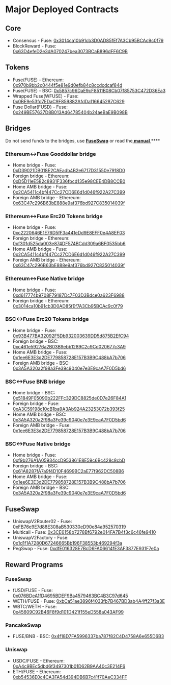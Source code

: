 # Major Deployed Contracts

## Core

* Consensus - Fuse: [0x3014ca10b91cb3D0AD85fEf7A3Cb95BCAc9c0f79](https://explorer.fuse.io/address/0x3014ca10b91cb3D0AD85fEf7A3Cb95BCAc9c0f79) 
* BlockReward - Fuse: [0x63D4efeD2e3dA070247bea3073BCaB896dFF6C9B](https://explorer.fuse.io/address/0x63D4efeD2e3dA070247bea3073BCaB896dFF6C9B)

## Tokens

* Fuse\(FUSE\) - Ethereum: [0x970b9bb2c0444f5e81e9d0efb84c8ccdcdcaf84d](https://etherscan.io/token/0x970b9bb2c0444f5e81e9d0efb84c8ccdcdcaf84d)
* Fuse\(FUSE\) - BSC: [0x5857c96DaE9cF8511B08Cb07f85753C472D36Ea3](https://bscscan.com/token/0x5857c96dae9cf8511b08cb07f85753c472d36ea3)
* Wrapped Fuse\(WFUSE\) - Fuse: [0x0BE9e53fd7EDaC9F859882AfdDa116645287C629](https://explorer.fuse.io/address/0x0BE9e53fd7EDaC9F859882AfdDa116645287C629)
* Fuse Dollar\(FUSD\) - Fuse: [0x249BE57637D8B013Ad64785404b24aeBaE9B098B](https://explorer.fuse.io/address/0x249BE57637D8B013Ad64785404b24aeBaE9B098B)

## Bridges

Do not send funds to the bridges, use [**FuseSwap**](https://fuseswap.com) or read the[ **manual** ](https://app.gitbook.com/@fuse-1/s/fuse-dev-docs/bridges/bridges)\*\*\*\*

### Ethereum&lt;-&gt;Fuse Gooddollar bridge

* Home bridge - Fuse: [0xD39021DB018E2CAEadb4B2e6717D31550e7918D0](https://explorer.fuse.io/address/0xD39021DB018E2CAEadb4B2e6717D31550e7918D0/transactions)
* Foreign bridge - Ethereum: [0xD5D11eE582c8931F336fbcd135e98CEE4DB8CCB0](https://etherscan.io/address/0xD5D11eE582c8931F336fbcd135e98CEE4DB8CCB0)
* Home AMB bridge - Fuse: [0x2CA5411c4bf447Cc27CD6E6d1d046f922A27C399](https://explorer.fuse.io/address/0x2CA5411c4bf447Cc27CD6E6d1d046f922A27C399/transactions)
* Foreign AMB bridge - Ethereum: [0x63C47c296B63bE888e9af376bd927C835014039f](https://etherscan.io/address/0x63C47c296B63bE888e9af376bd927C835014039f)

### Ethereum&lt;-&gt;Fuse Erc20 Tokens bridge

* Home bridge - Fuse: [0xc2220646E1E76D5fF3a441eDd9E8EFF0e4A8EF03](https://explorer.fuse.io/address/0xc2220646E1E76D5fF3a441eDd9E8EFF0e4A8EF03)
* Foreign bridge - Ethereum: [0xf301d525da003e874DF574BCdd309a6BF0535bb6](https://etherscan.io/address/0xf301d525da003e874DF574BCdd309a6BF0535bb6)
* Home AMB bridge - Fuse: [0x2CA5411c4bf447Cc27CD6E6d1d046f922A27C399](https://explorer.fuse.io/address/0x2CA5411c4bf447Cc27CD6E6d1d046f922A27C399/transactions)
* Foreign AMB bridge - Ethereum: [0x63C47c296B63bE888e9af376bd927C835014039f](https://etherscan.io/address/0x63C47c296B63bE888e9af376bd927C835014039f)

### Ethereum&lt;-&gt;Fuse Native bridge

* Home bridge - Fuse: [0xd617774b9708F79187Dc7F03D3Bdce0a623F6988](https://explorer.fuse.io/address/0xd617774b9708F79187Dc7F03D3Bdce0a623F6988/transactions)
* Foreign bridge - Ethereum: [0x3014ca10b91cb3D0AD85fEf7A3Cb95BCAc9c0f79](https://etherscan.io/address/0x3014ca10b91cb3D0AD85fEf7A3Cb95BCAc9c0f79)

### BSC&lt;-&gt;Fuse Erc20 Tokens bridge

* Home bridge - Fuse: [0x93B477BA32092F5Db932003639DD5d875B2EfC94](https://explorer.fuse.io/address/0x93B477BA32092F5Db932003639DD5d875B2EfC94/transactions)
* Foreign bridge - BSC: [0xc461e59276a2B03B9ebb1289C2c9Cd020677c3A9](https://bscscan.com/address/0xc461e59276a2B03B9ebb1289C2c9Cd020677c3A9)
* Home AMB bridge - Fuse: [0x1ee6E3E3d2DE779858728E157B3B9C488bA7b706](https://explorer.fuse.io/address/0x1ee6E3E3d2DE779858728E157B3B9C488bA7b706/transactions)
* Foreign AMB bridge - BSC: [0x3A5A320a2f98a3Fe39c9040e7e3E9caA7F0D5bd6](https://bscscan.com/address/0x3A5A320a2f98a3Fe39c9040e7e3E9caA7F0D5bd6)

### BSC&lt;-&gt;Fuse BNB bridge

* Home bridge - BSC: [0x51849F05090b222FFc329DC8825de0D7e26F84A1](https://bscscan.com/address/0x51849F05090b222FFc329DC8825de0D7e26F84A1)
* Foreign bridge - Fuse: [0xA3C59198c10cB1ba9A3Ab924A23253072b393f25](https://explorer.fuse.io/address/0xA3C59198c10cB1ba9A3Ab924A23253072b393f25)
* Home AMB bridge - BSC: [0x3A5A320a2f98a3Fe39c9040e7e3E9caA7F0D5bd6](https://bscscan.com/address/0x3A5A320a2f98a3Fe39c9040e7e3E9caA7F0D5bd6)
* Foreign AMB bridge - Fuse: [0x1ee6E3E3d2DE779858728E157B3B9C488bA7b706](https://explorer.fuse.io/address/0x1ee6E3E3d2DE779858728E157B3B9C488bA7b706)

### BSC&lt;-&gt;Fuse Native bridge

* Home bridge - Fuse: [0xf9b276A1A05934ccD953861E8E59c6Bc428c8cbD](https://explorer.fuse.io/address/0xf9b276A1A05934ccD953861E8E59c6Bc428c8cbD/transactions)
* Foreign bridge - BSC: [0x61A8287fA7a9f4D10F4699BC2aE77f962DC508B6](https://bscscan.com/address/0x61A8287fA7a9f4D10F4699BC2aE77f962DC508B6)
* Home AMB bridge - Fuse: [0x1ee6E3E3d2DE779858728E157B3B9C488bA7b706](https://explorer.fuse.io/address/0x1ee6E3E3d2DE779858728E157B3B9C488bA7b706)
* Foreign AMB bridge - BSC: [0x3A5A320a2f98a3Fe39c9040e7e3E9caA7F0D5bd6](https://bscscan.com/address/0x3A5A320a2f98a3Fe39c9040e7e3E9caA7F0D5bd6)

## FuseSwap

* UniswapV2Router02 - Fuse: [0xFB76e9E7d88E308aB530330eD90e84a952570319](https://explorer.fuse.io/address/0xFB76e9E7d88E308aB530330eD90e84a952570319)
* Multicall - Fuse: [0x3CE6158b7278Bf6792e014FA7B4f3c6c46fe9410](https://explorer.fuse.io/address/0x3CE6158b7278Bf6792e014FA7B4f3c6c46fe9410)
* UniswapV2Factory - Fuse: [0x1d1f1A7280D67246665Bb196F38553b469294f3a](https://explorer.fuse.io/address/0x1d1f1A7280D67246665Bb196F38553b469294f3a)
* PegSwap - Fuse: [0xdfE016328E7BcD6FA06614fE3AF3877E931F7e0a](https://explorer.fuse.io/address/0xdfE016328E7BcD6FA06614fE3AF3877E931F7e0a)

## Reward Programs

### FuseSwap

* fUSD/FUSE - Fuse: [0x076BDeA1fD4695BDEF9Ba4579463BC4B3C97d645](https://explorer.fuse.io/address/0x076BDeA1fD4695BDEF9Ba4579463BC4B3C97d645)
* WETH/FUSE - Fuse: [0xbCa51ae3896f4033fb7B467BD3ab4A4ff27f3a3E](https://explorer.fuse.io/address/0xbCa51ae3896f4033fb7B467BD3ab4A4ff27f3a3E)
* WBTC/WETH - Fuse: [0x45609C92B46F8f9d101D421f155eD558a043AF99](https://explorer.fuse.io/address/0x45609C92B46F8f9d101D421f155eD558a043AF99)

### PancakeSwap

* FUSE/BNB - BSC: [0x4f18D7FA5996337ba787f82C4D4758A6e655D6B3](https://bscscan.com/address/0x4f18D7FA5996337ba787f82C4D4758A6e655D6B3)

### Uniswap

* USDC/FUSE - Ethereum: [0xA4c9BEc5dbd6f3497301b01D62B9AA40c3E214F6](https://etherscan.io/address/0xA4c9BEc5dbd6f3497301b01D62B9AA40c3E214F6)
* ETH/FUSE - Ethereum: [0xb54536E0c4CA3FA54d394DB6B7c41f70AeC334FF](https://etherscan.io/address/0xb54536E0c4CA3FA54d394DB6B7c41f70AeC334FF)





